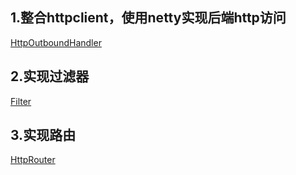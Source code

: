 ## 1.整合httpclient，使用netty实现后端http访问
[HttpOutboundHandler](  https://github.com/xbtshady/JAVA-01/blob/main/Week_03/NettyHomework/src/main/java/Handler/HttpOutboundHandler.java)

## 2.实现过滤器
[Filter]( https://github.com/xbtshady/JAVA-01/tree/main/Week_03/NettyHomework/src/main/java/filter)

## 3.实现路由
[HttpRouter]( https://github.com/xbtshady/JAVA-01/tree/main/Week_03/NettyHomework/src/main/java/router)

